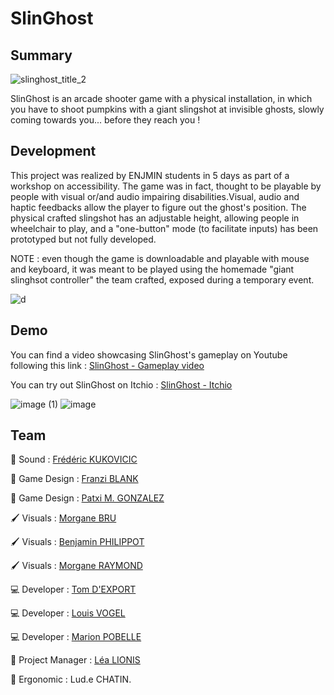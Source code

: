 # SlinGhost
## Summary

![slinghost_title_2](https://github.com/user-attachments/assets/9fdb7ebe-a80b-4d85-982b-173d6d977592)

SlinGhost is an arcade shooter game with a physical installation, in which you have to shoot pumpkins with a giant slingshot at invisible ghosts, slowly coming towards you... before they reach you ! 

## Development

This project was realized by ENJMIN students in 5 days as part of a workshop on accessibility. The game was in fact, thought to be playable by people with visual or/and audio impairing disabilities.Visual, audio and haptic feedbacks allow the player to figure out the ghost's position. The physical crafted slingshot has an adjustable height,  allowing people in wheelchair to play, and a "one-button" mode (to facilitate inputs) has been prototyped but not fully developed.

NOTE : even though the game is downloadable and playable with mouse and keyboard, it was meant to be played using the homemade "giant slinghsot controller" the team crafted, exposed during a temporary event.

![d](https://github.com/user-attachments/assets/161f0ea9-e5f3-4be1-bc34-22e64e330996)

## Demo

You can find a video showcasing SlinGhost's gameplay on Youtube following this link :
[SlinGhost - Gameplay video](https://www.youtube.com/watch?v=DvQU9SjbC0I)

You can try out SlinGhost on Itchio :
[SlinGhost - Itchio](https://vitaminexe.itch.io/slinghost)

![image (1)](https://github.com/user-attachments/assets/fce2d575-1b0c-43a6-ae56-a0b81314d6e5)
![image](https://github.com/user-attachments/assets/973bee9f-9386-4127-9591-033759e8cecc)

## Team

🎵 Sound : [Frédéric KUKOVICIC](https://itch.io/profile/fredkvc)

🎲 Game Design : [Franzi BLANK](https://frzkbl.itch.io/)

🎲 Game Design : [Patxi M. GONZALEZ](https://patxixi.itch.io/)

🖌️ Visuals : [Morgane BRU](https://nonogg.itch.io/)

🖌️ Visuals : [Benjamin PHILIPPOT](https://ben-phi.itch.io/)

🖌️ Visuals : [Morgane RAYMOND](https://ecchymog.itch.io/)

💻 Developer : [Tom D'EXPORT](https://tomdexp.itch.io/)

💻 Developer : [Louis VOGEL](https://louis-vogel.itch.io/)

💻 Developer : [Marion POBELLE](https://vitaminexe.itch.io/)

👔 Project Manager : [Léa LIONIS](https://corail.itch.io/)

🧠 Ergonomic : Lud.e CHATIN.
